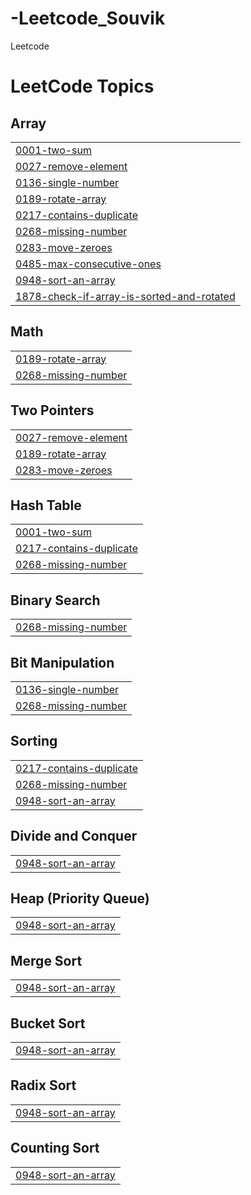 # -Leetcode_Souvik
Leetcode

<!---LeetCode Topics Start-->
# LeetCode Topics
## Array
|  |
| ------- |
| [0001-two-sum](https://github.com/SouvikChan/-Leetcode_Souvik/tree/master/0001-two-sum) |
| [0027-remove-element](https://github.com/SouvikChan/-Leetcode_Souvik/tree/master/0027-remove-element) |
| [0136-single-number](https://github.com/SouvikChan/-Leetcode_Souvik/tree/master/0136-single-number) |
| [0189-rotate-array](https://github.com/SouvikChan/-Leetcode_Souvik/tree/master/0189-rotate-array) |
| [0217-contains-duplicate](https://github.com/SouvikChan/-Leetcode_Souvik/tree/master/0217-contains-duplicate) |
| [0268-missing-number](https://github.com/SouvikChan/-Leetcode_Souvik/tree/master/0268-missing-number) |
| [0283-move-zeroes](https://github.com/SouvikChan/-Leetcode_Souvik/tree/master/0283-move-zeroes) |
| [0485-max-consecutive-ones](https://github.com/SouvikChan/-Leetcode_Souvik/tree/master/0485-max-consecutive-ones) |
| [0948-sort-an-array](https://github.com/SouvikChan/-Leetcode_Souvik/tree/master/0948-sort-an-array) |
| [1878-check-if-array-is-sorted-and-rotated](https://github.com/SouvikChan/-Leetcode_Souvik/tree/master/1878-check-if-array-is-sorted-and-rotated) |
## Math
|  |
| ------- |
| [0189-rotate-array](https://github.com/SouvikChan/-Leetcode_Souvik/tree/master/0189-rotate-array) |
| [0268-missing-number](https://github.com/SouvikChan/-Leetcode_Souvik/tree/master/0268-missing-number) |
## Two Pointers
|  |
| ------- |
| [0027-remove-element](https://github.com/SouvikChan/-Leetcode_Souvik/tree/master/0027-remove-element) |
| [0189-rotate-array](https://github.com/SouvikChan/-Leetcode_Souvik/tree/master/0189-rotate-array) |
| [0283-move-zeroes](https://github.com/SouvikChan/-Leetcode_Souvik/tree/master/0283-move-zeroes) |
## Hash Table
|  |
| ------- |
| [0001-two-sum](https://github.com/SouvikChan/-Leetcode_Souvik/tree/master/0001-two-sum) |
| [0217-contains-duplicate](https://github.com/SouvikChan/-Leetcode_Souvik/tree/master/0217-contains-duplicate) |
| [0268-missing-number](https://github.com/SouvikChan/-Leetcode_Souvik/tree/master/0268-missing-number) |
## Binary Search
|  |
| ------- |
| [0268-missing-number](https://github.com/SouvikChan/-Leetcode_Souvik/tree/master/0268-missing-number) |
## Bit Manipulation
|  |
| ------- |
| [0136-single-number](https://github.com/SouvikChan/-Leetcode_Souvik/tree/master/0136-single-number) |
| [0268-missing-number](https://github.com/SouvikChan/-Leetcode_Souvik/tree/master/0268-missing-number) |
## Sorting
|  |
| ------- |
| [0217-contains-duplicate](https://github.com/SouvikChan/-Leetcode_Souvik/tree/master/0217-contains-duplicate) |
| [0268-missing-number](https://github.com/SouvikChan/-Leetcode_Souvik/tree/master/0268-missing-number) |
| [0948-sort-an-array](https://github.com/SouvikChan/-Leetcode_Souvik/tree/master/0948-sort-an-array) |
## Divide and Conquer
|  |
| ------- |
| [0948-sort-an-array](https://github.com/SouvikChan/-Leetcode_Souvik/tree/master/0948-sort-an-array) |
## Heap (Priority Queue)
|  |
| ------- |
| [0948-sort-an-array](https://github.com/SouvikChan/-Leetcode_Souvik/tree/master/0948-sort-an-array) |
## Merge Sort
|  |
| ------- |
| [0948-sort-an-array](https://github.com/SouvikChan/-Leetcode_Souvik/tree/master/0948-sort-an-array) |
## Bucket Sort
|  |
| ------- |
| [0948-sort-an-array](https://github.com/SouvikChan/-Leetcode_Souvik/tree/master/0948-sort-an-array) |
## Radix Sort
|  |
| ------- |
| [0948-sort-an-array](https://github.com/SouvikChan/-Leetcode_Souvik/tree/master/0948-sort-an-array) |
## Counting Sort
|  |
| ------- |
| [0948-sort-an-array](https://github.com/SouvikChan/-Leetcode_Souvik/tree/master/0948-sort-an-array) |
<!---LeetCode Topics End-->